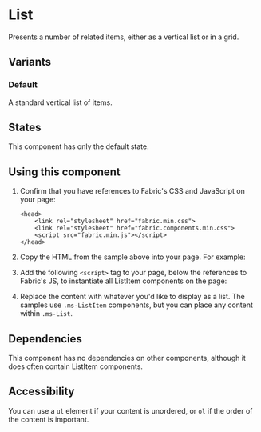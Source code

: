 # List
Presents a number of related items, either as a vertical list or in a grid.

## Variants

### Default
A standard vertical list of items.

<!---
{{> ListElem props=ListModels.basic }}
--->
<!---i
![List example](https://raw.githubusercontent.com/OfficeDev/office-ui-fabric-js/master/ghdocs/component_images/List-default.png)
i--->

## States
This component has only the default state.

## Using this component
1. Confirm that you have references to Fabric's CSS and JavaScript on your page:
    ```
    <head>
        <link rel="stylesheet" href="fabric.min.css">
        <link rel="stylesheet" href="fabric.components.min.css">
        <script src="fabric.min.js"></script>
    </head>
    ```
2. Copy the HTML from the sample above into your page. For example: 
<!---
<pre>
    <code>
{{renderPartialPre "List" "ListElem" ListModels.basic false}}
    </code>
</pre>
--->
3. Add the following `<script>` tag to your page, below the references to Fabric's JS, to instantiate all ListItem components on the page:
<!---
<pre>
    <code>
{{renderPartialPre "List" "ListJS" "" false}}
    </code>
</pre>
--->
4. Replace the content with whatever you'd like to display as a list. The samples use `.ms-ListItem` components, but you can place any content within `.ms-List`.

## Dependencies
This component has no dependencies on other components, although it does often contain ListItem components.

## Accessibility
You can use a `ul` element if your content is unordered, or `ol` if the order of the content is important.

<!---
{{> ListJS }}
--->